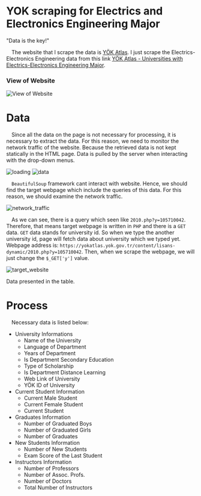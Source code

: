 # YOK scraping for Electrics and Electronics Engineering Major

"Data is the key!"

&emsp;The website that I scrape the data is [YÖK Atlas](https://yokatlas.yok.gov.tr/). I just scrape the Electrics-Electronics Engineering data from this link [YÖK Atlas - Universities with Electrics-Electronics Engineering Major](https://yokatlas.yok.gov.tr/lisans-bolum.php?b=10056).

### View of Website
![View of Website](https://user-images.githubusercontent.com/52218326/145977279-4a7e3866-8c44-4464-881e-5abda3ba21e7.png)

# Data
&emsp;Since all the data on the page is not necessary for processing, it is necessary to extract the data. For this reason, we need to monitor the network traffic of the website. Because the retrieved data is not kept statically in the HTML page. Data is pulled by the server when interacting with the drop-down menus.

![loading](https://user-images.githubusercontent.com/52218326/145978744-1ed4188e-6160-49e6-81d9-c972c6dca7eb.png)
![data](https://user-images.githubusercontent.com/52218326/145978781-7de17446-c26d-43bb-b527-976dea4832f2.png)

&emsp;`BeautifulSoup` framework cant interact with website. Hence, we should find the target webpage which include the queries of this data. For this reason, we should examine the network traffic.

![network_traffic](https://user-images.githubusercontent.com/52218326/145979194-ced96ad4-d88d-4161-aa58-9cd849804b0b.png)

&emsp;As we can see, there is a query which seen like `2010.php?y=105710042`. Therefore, that means target webpage is written in `PHP` and there is a `GET` data. `GET` data stands for university id. So when we type the another university id, page will fetch data about university which we typed yet. Webpage address is: `https://yokatlas.yok.gov.tr/content/lisans-dynamic/2010.php?y=105710042`. Then, when we scrape the webpage, we will just change the `$_GET['y']` value.

![target_website](https://user-images.githubusercontent.com/52218326/145979979-4a100358-9f1f-40dc-907e-0924a8d4a964.png)

Data presented in the table.

# Process
&emsp;Necessary data is listed below:
- University Informations
  - Name of the University
  - Language of Department
  - Years of Department
  - Is Department Secondary Education
  - Type of Scholarship
  - Is Department Distance Learning
  - Web Link of University
  - YÖK ID of University
- Current Student Information
  - Current Male Student
  - Current Female Student
  - Current Student
- Graduates Information
  - Number of Graduated Boys
  - Number of Graduated Girls
  - Number of Graduates
- New Students Information
  - Number of New Students
  - Exam Score of the Last Student
- Instructors Information
  - Number of Professors
  - Number of Assoc. Profs.
  - Number of Doctors
  - Total Number of Instructors
